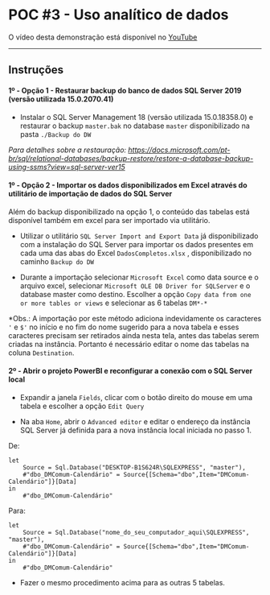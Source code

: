 # POC #3 - Uso analítico de dados

O vídeo desta demonstração está disponível no [YouTube](https://youtu.be/1t7Ru5VrCmI)

***

## Instruções

#### 1º - Opção 1 - Restaurar backup do banco de dados SQL Server 2019 (versão utilizada 15.0.2070.41)
- Instalar o SQL Server Management 18 (versão utilizada 15.0.18358.0) e restaurar o backup `master.bak` no database `master` disponibilizado na pasta `./Backup do DW`

*Para detalhes sobre a restauração: https://docs.microsoft.com/pt-br/sql/relational-databases/backup-restore/restore-a-database-backup-using-ssms?view=sql-server-ver15*


#### 1º - Opção 2 - Importar os dados disponibilizados em Excel através do utilitário de importação de dados do SQL Server

Além do backup disponibilizado na opção 1, o conteúdo das tabelas está disponível também em excel para ser importado via utilitário.

- Utilizar o utilitário `SQL Server Import and Export Data` já disponibilizado com a instalação do SQL Server para importar os dados presentes em cada uma das abas do Excel `DadosCompletos.xlsx` , disponibilizado no caminho `Backup do DW`

- Durante a importação selecionar `Microsoft Excel` como data source e o arquivo excel, selecionar `Microsoft OLE DB Driver for SQLServer` e o database master como destino. Escolher a opção `Copy data from one or more tables or views` e selecionar as 6 tabelas `DM*-*`

*Obs.: A importação por este método adiciona indevidamente os caracteres `'` e `$'` no início e no fim do nome sugerido para a nova tabela e esses caracteres precisam ser retirados ainda nesta tela, antes das tabelas serem criadas na instância. Portanto é necessário editar o nome das tabelas na coluna `Destination`.


#### 2º - Abrir o projeto PowerBI e reconfigurar a conexão com o SQL Server local
- Expandir a janela `Fields`, clicar com o botão direito do mouse em uma tabela e escolher a opção `Edit Query`

- Na aba `Home`, abrir o `Advanced editor` e editar o endereço da instância SQL Server já definida para a nova instância local iniciada no passo 1.

De:
```
let
    Source = Sql.Database("DESKTOP-B1S624R\SQLEXPRESS", "master"),
    #"dbo_DMComum-Calendário" = Source{[Schema="dbo",Item="DMComum-Calendário"]}[Data]
in
    #"dbo_DMComum-Calendário"
```

Para:
```
let
    Source = Sql.Database("nome_do_seu_computador_aqui\SQLEXPRESS", "master"),
    #"dbo_DMComum-Calendário" = Source{[Schema="dbo",Item="DMComum-Calendário"]}[Data]
in
    #"dbo_DMComum-Calendário"
```
- Fazer o mesmo procedimento acima para as outras 5 tabelas.